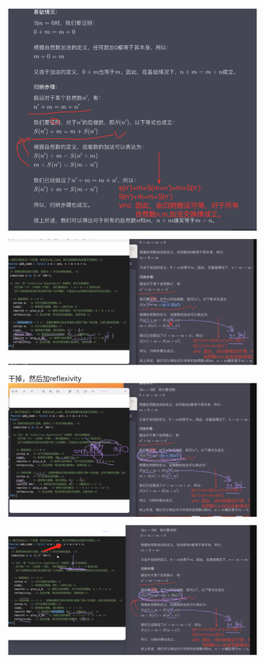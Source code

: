 ![Alt text](image.png)


![Alt text](image-1.png)

干掉，然后加reflexivity
![Alt text](image-2.png)


![Alt text](image-3.png)